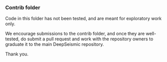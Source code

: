 ### Contrib folder  

Code in this folder has not been tested, and are meant for exploratory work only.

We encourage submissions to the contrib folder, and once they are well-tested, do submit a pull request and work with the repository owners to graduate it to the main DeepSeismic repository.

Thank you.

